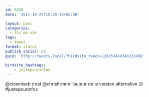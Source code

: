 ```yaml
---
id: 6330
date: '2011-10-25T15:20:30+02:00'

layout: post
categories:
  - Vis ma vie
tags:
  - tweet
format: status
publish_social: no
guid: 'http://tweets.local/?birdsite_tweet=128853449340223488'

birdsite_hashtags:
    - justepourinfos
---
```


@clowniseb c’est @chrishrmnn l’auteur de la version alternative 😉 #justepourinfos